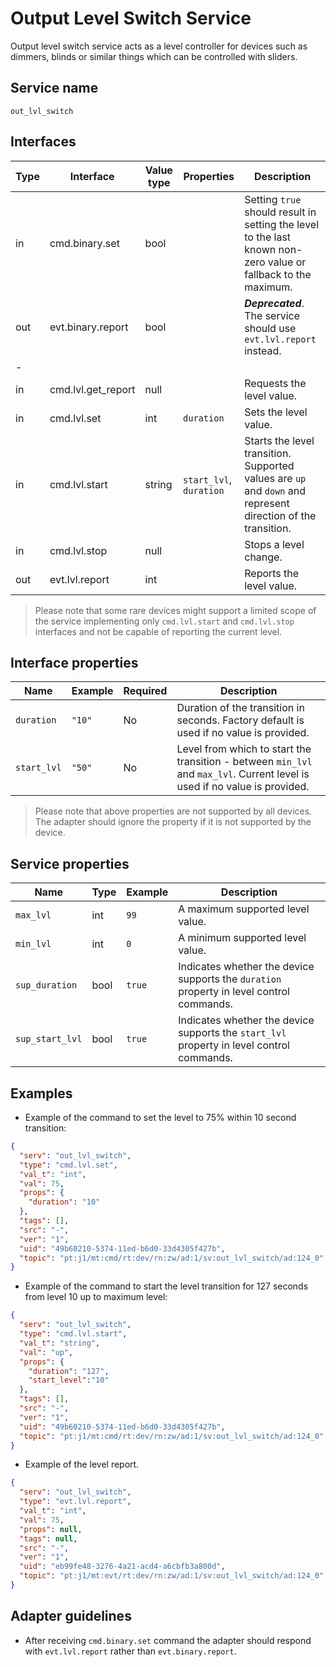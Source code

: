 # Output Level Switch Service

Output level switch service acts as a level controller for devices such as dimmers, blinds or similar things which can be controlled with sliders.

## Service name

`out_lvl_switch`

## Interfaces

| Type | Interface          | Value type | Properties              | Description                                                                                                    |
|------|--------------------|------------|-------------------------|----------------------------------------------------------------------------------------------------------------|
| in   | cmd.binary.set     | bool       |                         | Setting `true` should result in setting the level to the last known non-zero value or fallback to the maximum. |
| out  | evt.binary.report  | bool       |                         | ***Deprecated***. The service should use `evt.lvl.report` instead.                                             |
| -    |                    |            |                         |                                                                                                                |
| in   | cmd.lvl.get_report | null       |                         | Requests the level value.                                                                                      |
| in   | cmd.lvl.set        | int        | `duration`              | Sets the level value.                                                                                          |
| in   | cmd.lvl.start      | string     | `start_lvl`, `duration` | Starts the level transition. Supported values are `up` and `down` and represent direction of the transition.   |
| in   | cmd.lvl.stop       | null       |                         | Stops a level change.                                                                                          |
| out  | evt.lvl.report     | int        |                         | Reports the level value.                                                                                       |

> Please note that some rare devices might support a limited scope of the service implementing only 
> `cmd.lvl.start` and `cmd.lvl.stop` interfaces and not be capable of reporting the current level.

## Interface properties

| Name        | Example | Required | Description                                                                                                                |
|-------------|---------|----------|----------------------------------------------------------------------------------------------------------------------------|
| `duration`  | `"10"`  | No       | Duration of the transition in seconds. Factory default is used if no value is provided.                                    |
| `start_lvl` | `"50"`  | No       | Level from which to start the transition - between `min_lvl` and `max_lvl`. Current level is used if no value is provided. |

> Please note that above properties are not supported by all devices. The adapter should ignore the property if it is not supported by the device.

## Service properties

| Name            | Type | Example | Description                                                                               |
|-----------------|------|---------|-------------------------------------------------------------------------------------------|
| `max_lvl`       | int  | `99`    | A maximum supported level value.                                                          |
| `min_lvl`       | int  | `0`     | A minimum supported level value.                                                          |
| `sup_duration`  | bool | `true`  | Indicates whether the device supports the `duration` property in level control commands.  |
| `sup_start_lvl` | bool | `true`  | Indicates whether the device supports the `start_lvl` property in level control commands. |

## Examples

* Example of the command to set the level to 75% within 10 second transition:

```json
{
  "serv": "out_lvl_switch",
  "type": "cmd.lvl.set",
  "val_t": "int",
  "val": 75,
  "props": {
    "duration": "10"
  },
  "tags": [],
  "src": "-",
  "ver": "1",
  "uid": "49b60210-5374-11ed-b6d0-33d4305f427b",
  "topic": "pt:j1/mt:cmd/rt:dev/rn:zw/ad:1/sv:out_lvl_switch/ad:124_0"
}
```

* Example of the command to start the level transition for 127 seconds from level 10 up to maximum level: 

```json
{
  "serv": "out_lvl_switch",
  "type": "cmd.lvl.start",
  "val_t": "string",
  "val": "up",
  "props": {
    "duration": "127",
    "start_level":"10"
  },
  "tags": [],
  "src": "-",
  "ver": "1",
  "uid": "49b60210-5374-11ed-b6d0-33d4305f427b",
  "topic": "pt:j1/mt:cmd/rt:dev/rn:zw/ad:1/sv:out_lvl_switch/ad:124_0"
}
```

* Example of the level report.

```json
{
  "serv": "out_lvl_switch",
  "type": "evt.lvl.report",
  "val_t": "int",
  "val": 75,
  "props": null,
  "tags": null,
  "src": "-",
  "ver": "1",
  "uid": "eb99fe48-3276-4a21-acd4-a6cbfb3a800d",
  "topic": "pt:j1/mt:evt/rt:dev/rn:zw/ad:1/sv:out_lvl_switch/ad:124_0"
}
```

## Adapter guidelines

* After receiving `cmd.binary.set` command the adapter should respond with `evt.lvl.report` rather than `evt.binary.report`.